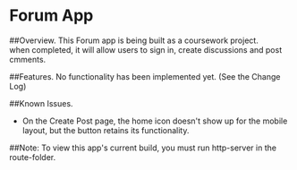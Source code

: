# Forum App
##Overview.
This Forum app is  being built as a coursework project.  
when completed, it will allow users to sign in, create discussions and post cmments.

##Features.
No functionality has been implemented yet. (See the Change Log)

##Known Issues.
- On the Create Post page, the home icon doesn't show up for the mobile layout, but the button retains its functionality.

##Note:
To view this app's current build, you must run http-server in the route-folder.
